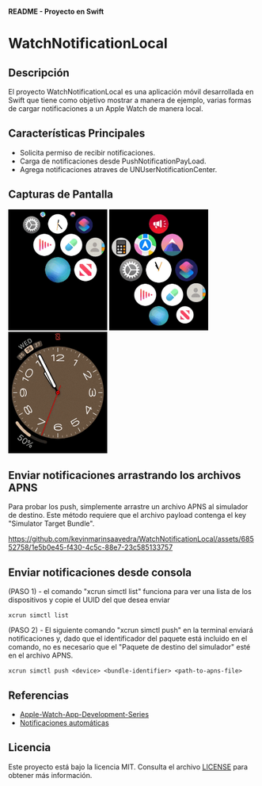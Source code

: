 **README - Proyecto en Swift**

# WatchNotificationLocal

## Descripción

El proyecto WatchNotificationLocal es una aplicación móvil desarrollada en Swift que tiene como objetivo mostrar a manera de ejemplo, varias formas de cargar notificaciones a un Apple Watch de manera local.

## Características Principales

- Solicita permiso de recibir notificaciones.
- Carga de notificaciones desde PushNotificationPayLoad.
- Agrega notificaciones atraves de UNUserNotificationCenter.

## Capturas de Pantalla
<p align="row">
<img src= "https://github.com/kevinmarinsaavedra/WatchNotificationLocal/blob/main/Resources/WatchHomeNotificationSingle.gif" width="200" >
<img src= "https://github.com/kevinmarinsaavedra/WatchNotificationLocal/blob/main/Resources/WatchHomeNotification.gif" width="200" >
<img src= "https://github.com/kevinmarinsaavedra/WatchNotificationLocal/blob/main/Resources/WatchLockedNotification.gif" width="200" >
</p>

## Enviar notificaciones arrastrando los archivos APNS 

Para probar los push, simplemente arrastre un archivo APNS al simulador de destino. Este método requiere que el archivo payload contenga el key "Simulator Target Bundle".

https://github.com/kevinmarinsaavedra/WatchNotificationLocal/assets/68552758/1e5b0e45-f430-4c5c-88e7-23c585133757

## Enviar notificaciones desde consola 

(PASO 1) - el comando "xcrun simctl list" funciona para ver una lista de los dispositivos y copie el UUID del que desea enviar
```
xcrun simctl list
```
(PASO 2) - El siguiente comando "xcrun simctl push" en la terminal enviará notificaciones y, dado que el identificador del paquete está incluido en el comando, no es necesario que el "Paquete de destino del simulador" esté en el archivo APNS.
```
xcrun simctl push <device> <bundle-identifier> <path-to-apns-file>
```


## Referencias

- [Apple-Watch-App-Development-Series](https://github.com/LLLLLayer/Apple-Watch-App-Development-Series)
- [Notificaciones automáticas](https://juejin.cn/post/7155009976241487885)

## Licencia

Este proyecto está bajo la licencia MIT. Consulta el archivo [LICENSE](https://github.com/kevinmarinsaavedra/WatchNotificationLocal/blob/main/LICENSE) para obtener más información.
